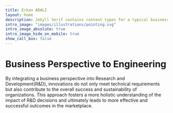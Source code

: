 ```yaml
---
title: Erkan ADALI
layout: home
description: Jekyll Serif contains content types for a typical business website. The theme is fully responsive, blazing fast and artfully illustrated.
intro_image: "images/illustrations/pointing.svg"
intro_image_absolute: true
intro_image_hide_on_mobile: true
show_call_box: false
---
```


# Business Perspective to Engineering


By integrating a business perspective into Research and Development(R&D), innovations do not only meet technical requirements but also contribute to the overall success and sustainability of organizations. This approach fosters a more holistic understanding of the impact of R&D decisions and ultimately leads to more effective and successful outcomes in the marketplace.